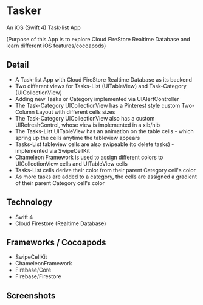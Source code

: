 # Tasker
An iOS (Swift 4) Task-list App

(Purpose of this App is to explore Cloud FireStore Realtime Database and learn different iOS features/cocoapods)

## Detail
- A Task-list App with Cloud FireStore Realtime Database as its backend
- Two different views for Tasks-List (UITableView) and Task-Category (UICollectionView)
- Adding new Tasks or Category implemented via UIAlertController
- The Task-Category UICollectionView has a Pinterest style custom Two-Column Layout with different cells sizes 
- The Task-Category UICollectionView also has a custom UIRefreshControl, whose view is implemented in a xib/nib
- The Tasks-List UITableView has an animation on the table cells - which spring up the cells anytime the tableview appears
- Tasks-List tableview cells are also swipeable (to delete tasks) - implemented via SwipeCellKit
- Chameleon Framework is used to assign different colors to UICollectionView cells and UITableView cells
- Tasks-List cells derive their color from their parent Category cell's color
- As more tasks are added to a category, the cells are assigned a gradient of their parent Category cell's color



## Technology
- Swift 4
- Cloud Firestore (Realtime Database)

## Frameworks / Cocoapods
- SwipeCellKit
- ChameleonFramework
- Firebase/Core
- Firebase/Firestore

## Screenshots
